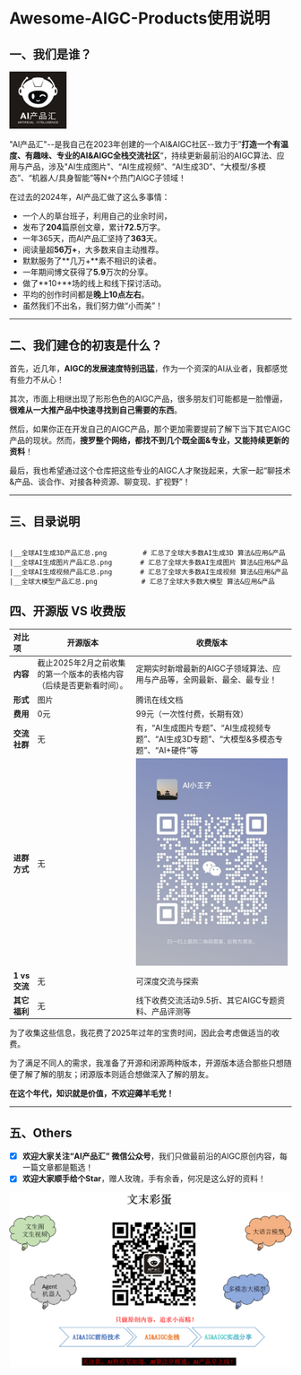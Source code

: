 # Awesome-AIGC-Products使用说明



## 一、我们是谁？

<img src="imgs/黑白ai产品汇.jpg" alt="黑白ai产品汇" style="zoom:10%;" />

"AI产品汇"--是我自己在2023年创建的一个AI&AIGC社区--致力于”**打造一个有温度、有趣味、专业的AI&AIGC全栈交流社区**“，持续更新最前沿的AIGC算法、应用与产品，涉及"AI生成图片"、“AI生成视频”、“AI生成3D”、“大模型/多模态”、“机器人/具身智能”等N+个热门AIGC子领域！

在过去的2024年，AI产品汇做了这么多事情：

- 一个人的草台班子，利用自己的业余时间， 
- 发布了**204**篇原创文章，累计**72.5**万字。
- 一年365天，而AI产品汇坚持了**363**天。
- 阅读量超**56万+**，大多数来自主动推荐。
- 默默服务了**几万+**素不相识的读者。
- 一年期间博文获得了**5.9**万次的分享。
- 做了**10+**场的线上和线下探讨活动。
- 平均的创作时间都是**晚上10点左右**。
- 虽然我们不出名，我们努力做“小而美”！

------



## 二、我们建仓的初衷是什么？

首先，近几年，**AIGC的发展速度特别迅猛**，作为一个资深的AI从业者，我都感觉有些力不从心！

其次，市面上相继出现了形形色色的AIGC产品，很多朋友们可能都是一脸懵逼，**很难从一大推产品中快速寻找到自己需要的东西**。

然后，如果你正在开发自己的AIGC产品，那个更加需要提前了解下当下其它AIGC产品的现状。然而，**搜罗整个网络，都找不到几个既全面&专业，又能持续更新的资料**！

最后，我也希望通过这个仓库把这些专业的AIGC人才聚拢起来，大家一起“聊技术&产品、谈合作、对接各种资源、聊变现、扩视野”！

------



## 三、目录说明

```shell

|__全球AI生成3D产品汇总.png         # 汇总了全球大多数AI生成3D 算法&应用&产品
|__全球AI生成图片产品汇总.png       # 汇总了全球大多数AI生成图片 算法&应用&产品
|__全球AI生成视频产品汇总.png       # 汇总了全球大多数AI生成视频 算法&应用&产品
|__全球大模型产品汇总.png           # 汇总了全球大多数大模型 算法&应用&产品
```



## 四、开源版 VS 收费版

| **对比项**    | **开源版本**                                                 | **收费版本**                                                 |
| :------------ | ------------------------------------------------------------ | ------------------------------------------------------------ |
| **内容**      | 截止2025年2月之前收集的第一个版本的表格内容（后续是否更新看时间）。 | 定期实时新增最新的AIGC子领域算法、应用与产品等，全网最新、最全、最专业！ |
| **形式**      | 图片                                                         | 腾讯在线文档                                                 |
| **费用**      | 0元                                                          | 99元（一次性付费，长期有效）                                 |
| **交流社群**  | 无                                                           | 有，“AI生成图片专题”、“AI生成视频专题”、“AI生成3D专题”、“大模型&多模态专题”、“AI+硬件”等 |
| **进群方式**  | 无                                                           | ![微信码/](imgs/微信码.jpg)                                  |
| **1 vs 交流** | 无                                                           | 可深度交流与探索                                             |
| **其它福利**  | 无                                                           | 线下收费交流活动9.5折、其它AIGC专题资料、产品评测等          |

为了收集这些信息，我花费了2025年过年的宝贵时间，因此会考虑做适当的收费。

为了满足不同人的需求，我准备了开源和闭源两种版本，开源版本适合那些只想随便了解了解的朋友；闭源版本则适合想做深入了解的朋友。

**在这个年代，知识就是价值，不欢迎薅羊毛党！**

------

## 五、Others

- [x] **欢迎大家关注“AI产品汇” 微信公众号**，我们只做最前沿的AIGC原创内容，每一篇文章都是甄选！
- [x] **欢迎大家顺手给个Star**，赠人玫瑰，手有余香，何况是这么好的资料！

![image-20250203160743501](imgs/二维码.png)